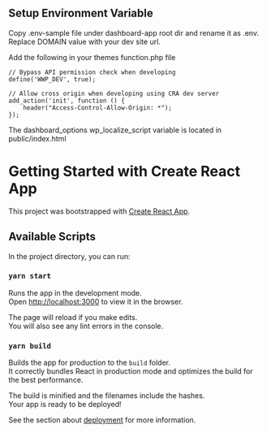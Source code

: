 ## Setup Environment Variable

Copy .env-sample file under dashboard-app root dir and rename it as .env.
Replace DOMAIN value with your dev site url.

Add the following in your themes function.php file

```
// Bypass API permission check when developing
define('WWP_DEV', true);

// Allow cross origin when developing using CRA dev server
add_action('init', function () {
    header("Access-Control-Allow-Origin: *");
});
```

The dashboard_options wp_localize_script variable is located in public/index.html

# Getting Started with Create React App

This project was bootstrapped with [Create React App](https://github.com/facebook/create-react-app).

## Available Scripts

In the project directory, you can run:

### `yarn start`

Runs the app in the development mode.\
Open [http://localhost:3000](http://localhost:3000) to view it in the browser.

The page will reload if you make edits.\
You will also see any lint errors in the console.

### `yarn build`

Builds the app for production to the `build` folder.\
It correctly bundles React in production mode and optimizes the build for the best performance.

The build is minified and the filenames include the hashes.\
Your app is ready to be deployed!

See the section about [deployment](https://facebook.github.io/create-react-app/docs/deployment) for more information.
